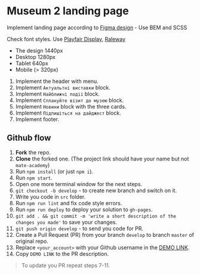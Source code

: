 # Museum 2 landing page
Implement landing page according to [Figma design](https://www.figma.com/file/HL3XGt5ZatvJoYBhOaWY5x/museum-prototype?node-id=323%3A1957) - Use BEM and SCSS

Check font styles. Use [Playfair Display](https://fonts.google.com/specimen/Playfair+Display?query=Playfair+Display), [Raleway](https://fonts.google.com/specimen/Raleway?query=Raleway)

- The design 1440px
- Desktop 1280px
- Tablet 640px
- Mobile (> 320px)

1. Implement the header with menu.
1. Implement `Актуальтні виставки` block.
1. Implement `Найближчі події` block.
1. Implement `Сплануйте візит до музею` block.
1. Implement `Новини` block with the three cards.
1. Implement `Підпишіться на дайджест` block.
1. Implement footer.


## Github flow
1. **Fork** the repo.
2. **Clone** the forked one. (The project link should have your name but not `mate-academy`)
3. Run `npm install` (or just `npm i`).
4. Run `npm start`.
5. Open one more terminal window for the next steps.
6. `git checkout -b develop` - to create new branch and switch on it.
7. Write you code in `src` folder.
8. Run `npm run lint` and fix code style errors.
9. Run `npm run deploy` to deploy your solution to `gh-pages`.
10. `git add . && git commit -m 'write a short description of the changes you made'` to save your changes.
11. `git push origin develop` - to send you code for PR.
12. Create a Pull Request (PR) from your branch `develop` to branch `master` of original repo.
13. Replace `<your_account>` with your Github username in the
  [DEMO LINK](https://kravets111.github.io/Museum_2/).
14. Copy `DEMO LINK` to the PR description.

> To update you PR repeat steps 7-11.
